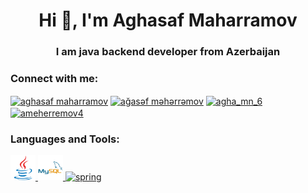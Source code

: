 <h1 align="center">Hi 👋, I'm Aghasaf Maharramov</h1>
<h3 align="center">I am java backend developer from Azerbaijan</h3>

<h3 align="left">Connect with me:</h3>
<p align="left">
<a href="https://linkedin.com/in/aghasaf maharramov" target="blank"><img align="center" src="https://raw.githubusercontent.com/rahuldkjain/github-profile-readme-generator/master/src/images/icons/Social/linked-in-alt.svg" alt="aghasaf maharramov" height="30" width="40" /></a>
<a href="https://fb.com/ağasəf məhərrəmov" target="blank"><img align="center" src="https://raw.githubusercontent.com/rahuldkjain/github-profile-readme-generator/master/src/images/icons/Social/facebook.svg" alt="ağasəf məhərrəmov" height="30" width="40" /></a>
<a href="https://instagram.com/agha_mn_6" target="blank"><img align="center" src="https://raw.githubusercontent.com/rahuldkjain/github-profile-readme-generator/master/src/images/icons/Social/instagram.svg" alt="agha_mn_6" height="30" width="40" /></a>
<a href="https://www.hackerrank.com/ameherremov4" target="blank"><img align="center" src="https://raw.githubusercontent.com/rahuldkjain/github-profile-readme-generator/master/src/images/icons/Social/hackerrank.svg" alt="ameherremov4" height="30" width="40" /></a>
</p>

<h3 align="left">Languages and Tools:</h3>
<p align="left"> <a href="https://www.java.com" target="_blank" rel="noreferrer"> <img src="https://raw.githubusercontent.com/devicons/devicon/master/icons/java/java-original.svg" alt="java" width="40" height="40"/> </a> <a href="https://www.mysql.com/" target="_blank" rel="noreferrer"> <img src="https://raw.githubusercontent.com/devicons/devicon/master/icons/mysql/mysql-original-wordmark.svg" alt="mysql" width="40" height="40"/> </a> <a href="https://spring.io/" target="_blank" rel="noreferrer"> <img src="https://www.vectorlogo.zone/logos/springio/springio-icon.svg" alt="spring" width="40" height="40"/> </a> </p>
